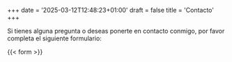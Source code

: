 +++
date = '2025-03-12T12:48:23+01:00'
draft = false
title = 'Contacto'
+++

Si tienes alguna pregunta o deseas ponerte en contacto conmigo, por favor completa el siguiente formulario:

{{< form >}}
